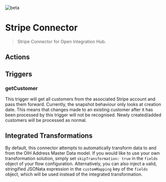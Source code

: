 ![beta](https://img.shields.io/badge/Status-Beta-yellow.svg)

# Stripe Connector

> Stripe Connector for Open Integration Hub.

## Actions

## Triggers

### getCustomer
This trigger will get all customers from the associated Stripe account and pass them forward. Currently, the snapshot behaviour only looks at creation date. This means that changes made to an existing customer after it has been processed by this trigger will not be recognised. Newly created/added customers will be processed as normal.

## Integrated Transformations

By default, this connector attempts to automatically transform data to and from the OIH Address Master Data model. If you would like to use your own transformation solution, simply set `skipTransformation: true` in the `fields` object of your flow configuration. Alternatively, you can also inject a valid, stringified JSONata expression in the `customMapping` key of the `fields` object, which will be used instead of the integrated transformation.
